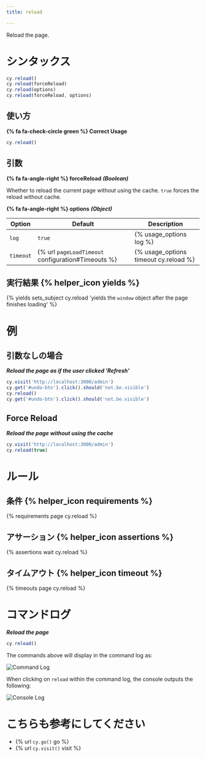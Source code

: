 ```yaml
---
title: reload

---
```


Reload the page.

# シンタックス

```javascript
cy.reload()
cy.reload(forceReload)
cy.reload(options)
cy.reload(forceReload, options)
```

## 使い方

**{% fa fa-check-circle green %} Correct Usage**

```javascript
cy.reload()    
```

## 引数

**{% fa fa-angle-right %} forceReload** ***(Boolean)***

Whether to reload the current page without using the cache. `true` forces the reload without cache.

**{% fa fa-angle-right %} options** ***(Object)***

Option | Default | Description
--- | --- | ---
`log` | `true` | {% usage_options log %}
`timeout` | {% url `pageLoadTimeout` configuration#Timeouts %} | {% usage_options timeout cy.reload %}

## 実行結果 {% helper_icon yields %}

{% yields sets_subject cy.reload 'yields the `window` object after the page finishes loading' %}

# 例

## 引数なしの場合

***Reload the page as if the user clicked 'Refresh'***

```javascript
cy.visit('http://localhost:3000/admin')
cy.get('#undo-btn').click().should('not.be.visible')
cy.reload()
cy.get('#undo-btn').click().should('not.be.visible')
```

## Force Reload

***Reload the page without using the cache***

```javascript
cy.visit('http://localhost:3000/admin')
cy.reload(true)
```

# ルール

## 条件 {% helper_icon requirements %}

{% requirements page cy.reload %}

## アサーション {% helper_icon assertions %}

{% assertions wait cy.reload %}

## タイムアウト {% helper_icon timeout %}

{% timeouts page cy.reload %}

# コマンドログ

***Reload the page***

```javascript
cy.reload()
```

The commands above will display in the command log as:

![Command Log](/img/api/reload/test-page-after-reload-button.png)

When clicking on `reload` within the command log, the console outputs the following:

![Console Log](/img/api/reload/command-log-for-reload-cypress.png)

# こちらも参考にしてください

- {% url `cy.go()` go %}
- {% url `cy.visit()` visit %}
